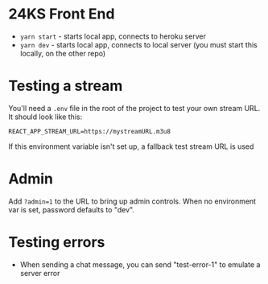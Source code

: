 # 24KS Front End

- `yarn start` - starts local app, connects to heroku server
- `yarn dev` - starts local app, connects to local server (you must start this locally, on the other repo)

# Testing a stream

You'll need a `.env` file in the root of the project to test your own stream URL. It should look like this:

```
REACT_APP_STREAM_URL=https://mystreamURL.m3u8
```

If this environment variable isn't set up, a fallback test stream URL is used

# Admin

Add `?admin=1` to the URL to bring up admin controls. When no environment var is set, password defaults to "dev".

# Testing errors

- When sending a chat message, you can send "test-error-1" to emulate a server error
